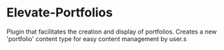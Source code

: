 # Elevate-Portfolios
Plugin that facilitates the creation and display of portfolios. Creates a new 'portfolio' content type for easy content management by user.s 
